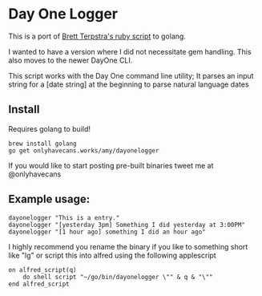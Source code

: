 # Day One Logger

This is a port of [Brett Terpstra's ruby script](https://brettterpstra.com/2012/01/16/logging-with-day-one-geek-style/) to golang.

I wanted to have a version where I did not necessitate gem handling. This also moves to the newer DayOne CLI.

This script works with the Day One command line utility;
It parses an input string for a [date string] at the
beginning to parse natural language dates

## Install
Requires golang to build!
```
brew install golang
go get onlyhavecans.works/amy/dayonelogger
```

If you would like to start posting pre-built binaries tweet me at @onlyhavecans

## Example usage:

```shell script
dayonelogger "This is a entry."
dayonelogger "[yesterday 3pm] Something I did yesterday at 3:00PM"
dayonelogger "[1 hour ago] something I did an hour ago"
```

I highly recommend you rename the binary if you like to something short like "lg" or script this into alfred using the following applescript

```applescript
on alfred_script(q)
    do shell script "~/go/bin/dayonelogger \"" & q & "\""
end alfred_script
```

